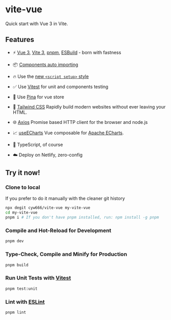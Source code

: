 # vite-vue

Quick start with Vue 3 in Vite.

## Features

- ⚡️ [Vue 3](https://github.com/vuejs/core), [Vite 3](https://github.com/vitejs/vite), [pnpm](https://pnpm.io/), [ESBuild](https://github.com/evanw/esbuild) - born with fastness

- 📦 [Components auto importing](./src/components)

- 🔥 Use the [new `<script setup>` style](https://github.com/vuejs/rfcs/pull/227)

- ✅ Use [Vitest](http://vitest.dev/) for unit and components testing

- 🎉 Use [Pina](https://pinia.vuejs.org/) for vue store

- 🎨 [Tailwind CSS](https://tailwindcss.com/) Rapidly build modern websites without ever leaving your HTML.

- 🌐 [Axios](https://axios-http.com/) Promise based HTTP client for the browser and node.js

- 📈 [useECharts](./src/composables/useECharts.ts) Vue composable for [Apache ECharts](https://echarts.apache.org/).

- 🦾 TypeScript, of course

- ☁️ Deploy on Netlify, zero-config

## Try it now!

### Clone to local

If you prefer to do it manually with the cleaner git history

```bash
npx degit cyw666/vite-vue my-vite-vue
cd my-vite-vue
pnpm i # If you don't have pnpm installed, run: npm install -g pnpm
```

### Compile and Hot-Reload for Development

```sh
pnpm dev
```

### Type-Check, Compile and Minify for Production

```sh
pnpm build
```

### Run Unit Tests with [Vitest](https://vitest.dev/)

```sh
pnpm test:unit
```

### Lint with [ESLint](https://eslint.org/)

```sh
pnpm lint
```
